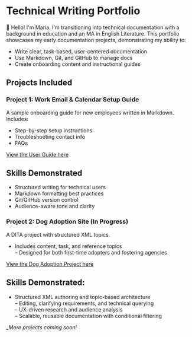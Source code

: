 # Technical Writing Portfolio

👋 Hello! I'm Maria. I'm transitioning into technical documentation with a background in education and an MA in English Literature. This portfolio showcases my early documentation projects, demonstrating my ability to:

- Write clear, task-based, user-centered documentation
- Use Markdown, Git, and GitHub to manage docs
- Create onboarding content and instructional guides

## Projects Included

### Project 1: Work Email & Calendar Setup Guide
A sample onboarding guide for new employees written in Markdown. Includes:
- Step-by-step setup instructions
- Troubleshooting contact info
- FAQs

[View the User Guide here](Sample%20User%20Guide/UserGuide)  

## Skills Demonstrated
- Structured writing for technical users
- Markdown formatting best practices
- Git/GitHub version control
- Audience-aware tone and clarity

### Project 2: Dog Adoption Site (In Progress)
A DITA project with structured XML topics. 
- Includes content, task, and reference topics  
– Designed for both first-time adopters and fostering agencies

[View the Dog Adoption Project here](Dog%20Adoption%20DITA%20Project)

## Skills Demonstrated:
- Structured XML authoring and topic-based architecture  
– Editing, clarifying requirements, and technical querying  
– UX-driven research and audience analysis  
– Scalable, reusable documentation with conditional filtering

__More projects coming soon!_
